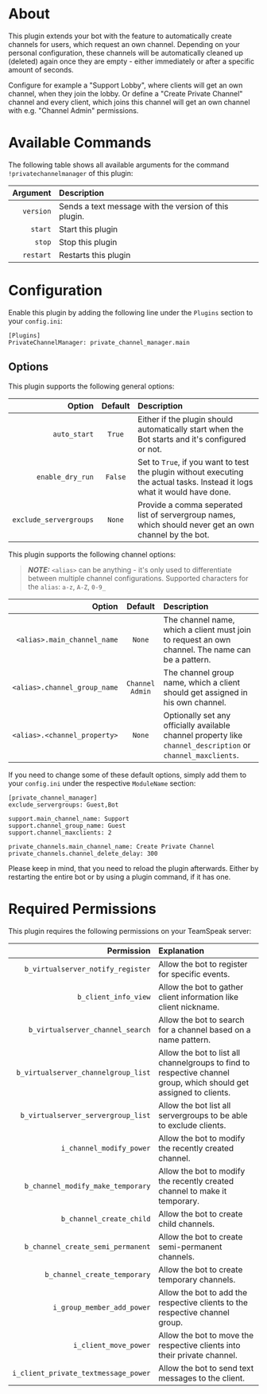 # About

This plugin extends your bot with the feature to automatically create channels for users, which request an own channel.
Depending on your personal configuration, these channels will be automatically cleaned up (deleted) again once they are
empty - either immediately or after a specific amount of seconds.

Configure for example a "Support Lobby", where clients will get an own channel, when they join the lobby. Or define a
"Create Private Channel" channel and every client, which joins this channel will get an own channel with e.g. "Channel
Admin" permissions.


# Available Commands

The following table shows all available arguments for the command `!privatechannelmanager` of this plugin:

| Argument | Description |
| ---: | :--- |
| `version` | Sends a text message with the version of this plugin. |
| `start` | Start this plugin |
| `stop` | Stop this plugin |
| `restart` | Restarts this plugin |


# Configuration

Enable this plugin by adding the following line under the `Plugins` section to your `config.ini`:

```
[Plugins]
PrivateChannelManager: private_channel_manager.main
```

## Options

This plugin supports the following general options:

| Option | Default | Description |
| ---: | :---: | :--- |
| `auto_start` | `True` | Either if the plugin should automatically start when the Bot starts and it's configured or not. |
| `enable_dry_run` | `False` | Set to `True`, if you want to test the plugin without executing the actual tasks. Instead it logs what it would have done. |
| `exclude_servergroups` | `None` | Provide a comma seperated list of servergroup names, which should never get an own channel by the bot. |

This plugin supports the following channel options:

> **_NOTE:_** `<alias>` can be anything - it's only used to differentiate between multiple channel configurations. Supported characters for the `alias`: `a-z`, `A-Z`, `0-9_`

| Option | Default | Description |
| ---: | :---: | :--- |
| `<alias>.main_channel_name` | `None` | The channel name, which a client must join to request an own channel. The name can be a pattern. |
| `<alias>.channel_group_name` | `Channel Admin` | The channel group name, which a client should get assigned in his own channel. |
| `<alias>.<channel_property>` | `None` | Optionally set any officially available channel property like `channel_description` or `channel_maxclients`. |

If you need to change some of these default options, simply add them to your `config.ini` under the respective `ModuleName` section:

```
[private_channel_manager]
exclude_servergroups: Guest,Bot

support.main_channel_name: Support
support.channel_group_name: Guest
support.channel_maxclients: 2

private_channels.main_channel_name: Create Private Channel
private_channels.channel_delete_delay: 300
```

Please keep in mind, that you need to reload the plugin afterwards. Either by restarting the entire bot or by using a plugin command, if it has one.


# Required Permissions

This plugin requires the following permissions on your TeamSpeak server:

| Permission | Explanation |
| ---: | :--- |
| `b_virtualserver_notify_register` | Allow the bot to register for specific events. |
| `b_client_info_view` | Allow the bot to gather client information like client nickname. |
| `b_virtualserver_channel_search` | Allow the bot to search for a channel based on a name pattern. |
| `b_virtualserver_channelgroup_list` | Allow the bot to list all channelgroups to find to respective channel group, which should get assigned to clients. |
| `b_virtualserver_servergroup_list` | Allow the bot list all servergroups to be able to exclude clients. |
| `i_channel_modify_power` | Allow the bot to modify the recently created channel. |
| `b_channel_modify_make_temporary` | Allow the bot to modify the recently created channel to make it temporary. |
| `b_channel_create_child` | Allow the bot to create child channels. |
| `b_channel_create_semi_permanent` | Allow the bot to create semi-permanent channels. |
| `b_channel_create_temporary` | Allow the bot to create temporary channels. |
| `i_group_member_add_power` | Allow the bot to add the respective clients to the respective channel group. |
| `i_client_move_power` | Allow the bot to move the respective clients into their private channel. |
| `i_client_private_textmessage_power` | Allow the bot to send text messages to the client. |

